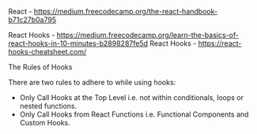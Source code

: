 React - https://medium.freecodecamp.org/the-react-handbook-b71c27b0a795

React Hooks - https://medium.freecodecamp.org/learn-the-basics-of-react-hooks-in-10-minutes-b2898287fe5d
React Hooks - https://react-hooks-cheatsheet.com/

The Rules of Hooks

There are two rules to adhere to while using hooks:

- Only Call Hooks at the Top Level i.e. not within conditionals, loops or nested functions.
- Only Call Hooks from React Functions i.e. Functional Components and Custom Hooks.

